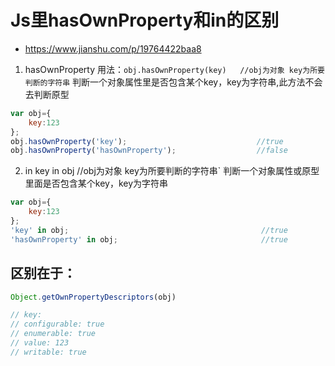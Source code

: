 # Js里hasOwnProperty和in的区别
- https://www.jianshu.com/p/19764422baa8

1. hasOwnProperty
用法：`obj.hasOwnProperty(key)   //obj为对象 key为所要判断的字符串`
判断一个对象属性里是否包含某个key，key为字符串,此方法不会去判断原型
```js
var obj={
    key:123
};
obj.hasOwnProperty('key');                             //true
obj.hasOwnProperty('hasOwnProperty');                  //false
```

2. in
key in obj   //obj为对象 key为所要判断的字符串`
判断一个对象属性或原型里面是否包含某个key，key为字符串
```js
var obj={
    key:123
};
'key' in obj;                                           //true
'hasOwnProperty' in obj;                                //true
```

## 区别在于：
```js
Object.getOwnPropertyDescriptors(obj)

// key:
// configurable: true
// enumerable: true
// value: 123
// writable: true
```